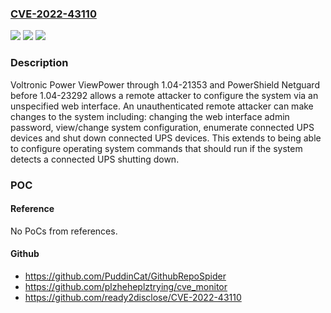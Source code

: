 ### [CVE-2022-43110](https://cve.mitre.org/cgi-bin/cvename.cgi?name=CVE-2022-43110)
![](https://img.shields.io/static/v1?label=Product&message=n%2Fa&color=blue)
![](https://img.shields.io/static/v1?label=Version&message=n%2Fa%20&color=brightgreen)
![](https://img.shields.io/static/v1?label=Vulnerability&message=n%2Fa&color=brightgreen)

### Description

Voltronic Power ViewPower through 1.04-21353 and PowerShield Netguard before 1.04-23292 allows a remote attacker to configure the system via an unspecified web interface. An unauthenticated remote attacker can make changes to the system including: changing the web interface admin password, view/change system configuration, enumerate connected UPS devices and shut down connected UPS devices. This extends to being able to configure operating system commands that should run if the system detects a connected UPS shutting down.

### POC

#### Reference
No PoCs from references.

#### Github
- https://github.com/PuddinCat/GithubRepoSpider
- https://github.com/plzheheplztrying/cve_monitor
- https://github.com/ready2disclose/CVE-2022-43110

